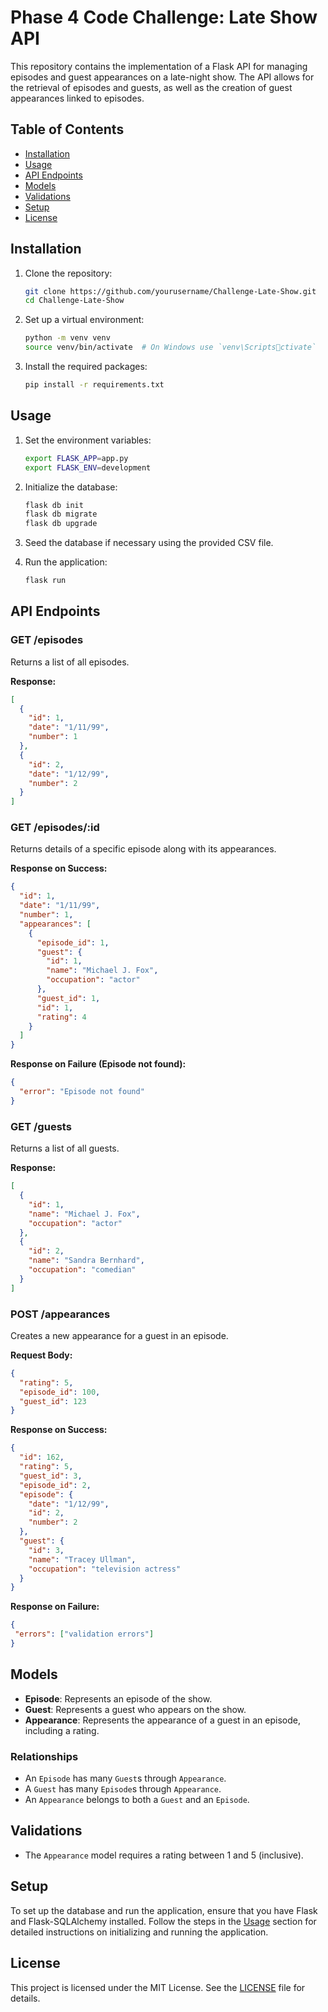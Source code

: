 # Phase 4 Code Challenge: Late Show API

This repository contains the implementation of a Flask API for managing episodes and guest appearances on a late-night show. The API allows for the retrieval of episodes and guests, as well as the creation of guest appearances linked to episodes.

## Table of Contents

- [Installation](#installation)
- [Usage](#usage)
- [API Endpoints](#api-endpoints)
- [Models](#models)
- [Validations](#validations)
- [Setup](#setup)
- [License](#license)

## Installation

1. Clone the repository:
   ```bash
   git clone https://github.com/yourusername/Challenge-Late-Show.git
   cd Challenge-Late-Show
   ```

2. Set up a virtual environment:
   ```bash
   python -m venv venv
   source venv/bin/activate  # On Windows use `venv\Scriptsctivate`
   ```

3. Install the required packages:
   ```bash
   pip install -r requirements.txt
   ```

## Usage

1. Set the environment variables:
   ```bash
   export FLASK_APP=app.py
   export FLASK_ENV=development
   ```

2. Initialize the database:
   ```bash
   flask db init
   flask db migrate
   flask db upgrade
   ```

3. Seed the database if necessary using the provided CSV file.

4. Run the application:
   ```bash
   flask run
   ```

## API Endpoints

### GET /episodes
Returns a list of all episodes.

**Response:**
```json
[
  {
    "id": 1,
    "date": "1/11/99",
    "number": 1
  },
  {
    "id": 2,
    "date": "1/12/99",
    "number": 2
  }
]
```

### GET /episodes/:id
Returns details of a specific episode along with its appearances.

**Response on Success:**
```json
{
  "id": 1,
  "date": "1/11/99",
  "number": 1,
  "appearances": [
    {
      "episode_id": 1,
      "guest": {
        "id": 1,
        "name": "Michael J. Fox",
        "occupation": "actor"
      },
      "guest_id": 1,
      "id": 1,
      "rating": 4
    }
  ]
}
```

**Response on Failure (Episode not found):**
```json
{
  "error": "Episode not found"
}
```

### GET /guests
Returns a list of all guests.

**Response:**
```json
[
  {
    "id": 1,
    "name": "Michael J. Fox",
    "occupation": "actor"
  },
  {
    "id": 2,
    "name": "Sandra Bernhard",
    "occupation": "comedian"
  }
]
```

### POST /appearances
Creates a new appearance for a guest in an episode.

**Request Body:**
```json
{
  "rating": 5,
  "episode_id": 100,
  "guest_id": 123
}
```

**Response on Success:**
```json
{
  "id": 162,
  "rating": 5,
  "guest_id": 3,
  "episode_id": 2,
  "episode": {
    "date": "1/12/99",
    "id": 2,
    "number": 2
  },
  "guest": {
    "id": 3,
    "name": "Tracey Ullman",
    "occupation": "television actress"
  }
}
```

**Response on Failure:**
```json
{
 "errors": ["validation errors"]
}
```

## Models

- **Episode**: Represents an episode of the show.
- **Guest**: Represents a guest who appears on the show.
- **Appearance**: Represents the appearance of a guest in an episode, including a rating.

### Relationships
- An `Episode` has many `Guest`s through `Appearance`.
- A `Guest` has many `Episode`s through `Appearance`.
- An `Appearance` belongs to both a `Guest` and an `Episode`.

## Validations

- The `Appearance` model requires a rating between 1 and 5 (inclusive).

## Setup

To set up the database and run the application, ensure that you have Flask and Flask-SQLAlchemy installed. Follow the steps in the [Usage](#usage) section for detailed instructions on initializing and running the application.

## License

This project is licensed under the MIT License. See the [LICENSE](LICENSE) file for details.
